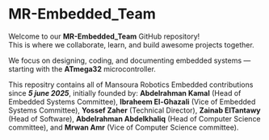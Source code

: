 # MR-Embedded_Team

Welcome to our **MR-Embedded_Team** GitHub repository!  
This is where we collaborate, learn, and build awesome projects together.  

We focus on designing, coding, and documenting embedded systems — starting with the **ATmega32** microcontroller.

This repositry contains all of Mansoura Robotics Embedded contributions since ***5 june 2025***, initially founded by: **Abdelrahman Kamal** (Head of Embedded Systems Committee), **Ibraheem El-Ghazali** (Vice of Embedded Systems Committee), **Yossef Zaher** (Technical Director), **Zainab ElTantawy** (Head of Software), **Abdelrahman Abdelkhaliq** (Head of Computer Science committee), and **Mrwan Amr** (Vice of Computer Science committee).
